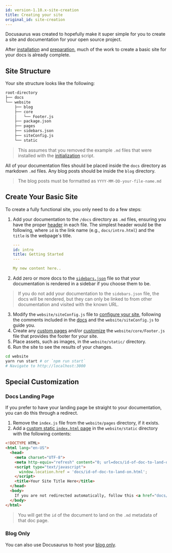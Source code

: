 ```yaml
---
id: version-1.10.x-site-creation
title: Creating your site
original_id: site-creation
---
```


Docusaurus was created to hopefully make it super simple for you to create a site and documentation for your open source project.

After [installation](getting-started-installation.md) and [preparation](getting-started-preparation.md), much of the work to create a basic site for your docs is already complete.

## Site Structure

Your site structure looks like the following:

```bash
root-directory
├── docs
└── website
    ├── blog
    ├── core
    │   └── Footer.js
    ├── package.json
    ├── pages
    ├── sidebars.json
    ├── siteConfig.js
    └── static
```

> This assumes that you removed the example `.md` files that were installed with the [initialization](getting-started-installation.md) script.

All of your documentation files should be placed inside the `docs` directory as markdown `.md` files. Any blog posts should be inside the `blog` directory.

> The blog posts must be formatted as `YYYY-MM-DD-your-file-name.md`

## Create Your Basic Site

To create a fully functional site, you only need to do a few steps:

1.  Add your documentation to the `/docs` directory as `.md` files, ensuring you have the proper [header](api-doc-markdown.md#documents) in each file. The simplest header would be the following, where `id` is the link name (e.g., `docs/intro.html`) and the `title` is the webpage's title.

    ```yaml
    ---
    id: intro
    title: Getting Started
    ---

    My new content here..
    ```

1.  Add zero or more docs to the [`sidebars.json`](guides-navigation.md#adding-docs-to-a-sidebar) file so that your documentation is rendered in a sidebar if you choose them to be.

> If you do not add your documentation to the `sidebars.json` file, the docs will be rendered, but they can only be linked to from other documentation and visited with the known URL.

3.  Modify the `website/siteConfig.js` file to [configure your site](api-site-config.md), following the comments included in the [docs](api-site-config.md) and the `website/siteConfig.js` to guide you.
1.  Create any [custom pages](guides-custom-pages.md#customizing-your-site-footer) and/or [customize](guides-custom-pages.md#customizing-your-site-footer) the `website/core/Footer.js` file that provides the footer for your site.
1.  Place assets, such as images, in the `website/static/` directory.
1.  Run the site to see the results of your changes.

```bash
cd website
yarn run start # or `npm run start`
# Navigate to http://localhost:3000
```

## Special Customization

### Docs Landing Page

If you prefer to have your landing page be straight to your documentation, you can do this through a redirect.

1.  Remove the `index.js` file from the `website/pages` directory, if it exists.
1.  Add a [custom static `index.html` page](guides-custom-pages.md#adding-static-pages) in the `website/static` directory with the following contents:

```html
<!DOCTYPE HTML>
<html lang="en-US">
  <head>
    <meta charset="UTF-8">
    <meta http-equiv="refresh" content="0; url=docs/id-of-doc-to-land-on.html">
    <script type="text/javascript">
      window.location.href = 'docs/id-of-doc-to-land-on.html';
    </script>
    <title>Your Site Title Here</title>
  </head>
  <body>
    If you are not redirected automatically, follow this <a href="docs/id-of-doc-to-land-on.html">link</a>.
  </body>
</html>
```

> You will get the `id` of the document to land on the `.md` metadata of that doc page.

### Blog Only

You can also use Docusaurus to host your [blog only](guides-blog.md#i-want-to-run-in-blog-only-mode).
